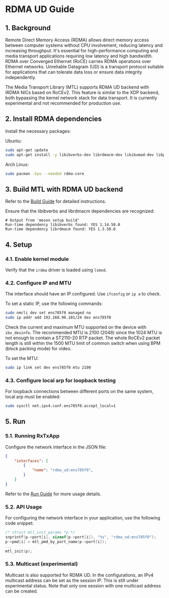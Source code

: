 # RDMA UD Guide

## 1. Background

Remote Direct Memory Access (RDMA) allows direct memory access between computer systems without CPU involvement, reducing latency and increasing throughput.
It's essential for high-performance computing and media transport applications requiring low latency and high bandwidth.
RDMA over Converged Ethernet (RoCE) carries RDMA operations over Ethernet networks.
Unreliable Datagram (UD) is a transport protocol suitable for applications that can tolerate data loss or ensure data integrity independently.

The Media Transport Library (MTL) supports RDMA UD backend with IRDMA NICs based on RoCEv2.
This feature is similar to the XDP backend, both bypassing the kernel network stack for data transport.
It is currently experimental and not recommended for production use.

## 2. Install RDMA dependencies

Install the necessary packages:

Ubuntu:

```bash
sudo apt-get update
sudo apt-get install -y libibverbs-dev librdmacm-dev libibumad-dev libpci-dev rdma-core infiniband-diags ibverbs-utils
```

Arch Linux:

```bash
sudo pacman -Syu --needed rdma-core
```

## 3. Build MTL with RDMA UD backend

Refer to the [Build Guide](../build.md) for detailed instructions.

Ensure that the libibverbs and librdmacm dependencies are recognized:

```text
# Output from 'meson setup build'
Run-time dependency libibverbs found: YES 1.14.50.0
Run-time dependency librdmacm found: YES 1.3.50.0
```

## 4. Setup

### 4.1. Enable kernel module

Verify that the `irdma` driver is loaded using `lsmod`.

### 4.2. Configure IP and MTU

The interface should have an IP configured. Use `ifconfig` or `ip a` to check.

To set a static IP, use the following commands:

```bash
sudo nmcli dev set ens785f0 managed no
sudo ip addr add 192.168.96.101/24 dev ens785f0
```

Check the current and maximum MTU supported on the device with `ibv_devinfo`.
The recommended MTU is 2100 (2048) since the 1024 MTU is not enough to contain a ST2110-20 RTP packet.
The whole RoCEv2 packet length is still within the 1500 MTU limit of common switch when using BPM (block packing mode) for video.

To set the MTU:

```bash
sudo ip link set dev ens785f0 mtu 2100
```

### 4.3. Configure local arp for loopback testing

For loopback connections between different ports on the same system, local arp must be enabled:

```bash
sudo sysctl net.ipv4.conf.ens785f0.accept_local=1
```

## 5. Run

### 5.1. Running RxTxApp

Configure the network interface in the JSON file:

```json
{
    "interfaces": [
        {
            "name": "rdma_ud:ens785f0",
        }
    ]
}
```

Refer to the [Run Guide](run.md) for more usage details.

### 5.2. API Usage

For configuring the network interface in your application, use the following code snippet:

```c
/* struct mtl_init_params *p */
snprintf(p->port[i], sizeof(p->port[i]), "%s", "rdma_ud:ens785f0");
p->pmd[i] = mtl_pmd_by_port_name(p->port[i]);
...
mtl_init(p);
```

### 5.3. Multicast (experimental)

Multicast is also supported for RDMA UD. In the configurations, an IPv4 multicast address can be set as the session IP.
This is still under experimental status. Note that only one session with one multicast address can be created.
